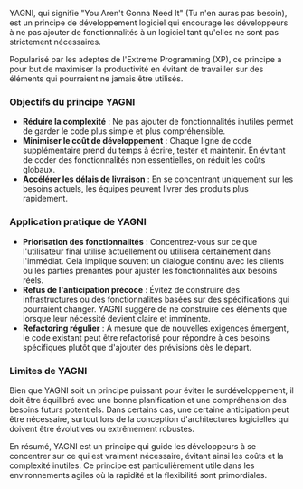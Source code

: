 YAGNI, qui signifie "You Aren't Gonna Need It" (Tu n'en auras pas besoin), est un principe de développement logiciel qui encourage les développeurs à ne pas ajouter de fonctionnalités à un logiciel tant qu'elles ne sont pas strictement nécessaires. 

Popularisé par les adeptes de l'Extreme Programming (XP), ce principe a pour but de maximiser la productivité en évitant de travailler sur des éléments qui pourraient ne jamais être utilisés.

### Objectifs du principe YAGNI
- **Réduire la complexité** : Ne pas ajouter de fonctionnalités inutiles permet de garder le code plus simple et plus compréhensible.
- **Minimiser le coût de développement** : Chaque ligne de code supplémentaire prend du temps à écrire, tester et maintenir. En évitant de coder des fonctionnalités non essentielles, on réduit les coûts globaux.
- **Accélérer les délais de livraison** : En se concentrant uniquement sur les besoins actuels, les équipes peuvent livrer des produits plus rapidement.

### Application pratique de YAGNI
- **Priorisation des fonctionnalités** : Concentrez-vous sur ce que l'utilisateur final utilise actuellement ou utilisera certainement dans l'immédiat. Cela implique souvent un dialogue continu avec les clients ou les parties prenantes pour ajuster les fonctionnalités aux besoins réels.
- **Refus de l'anticipation précoce** : Évitez de construire des infrastructures ou des fonctionnalités basées sur des spécifications qui pourraient changer. YAGNI suggère de ne construire ces éléments que lorsque leur nécessité devient claire et imminente.
- **Refactoring régulier** : À mesure que de nouvelles exigences émergent, le code existant peut être refactorisé pour répondre à ces besoins spécifiques plutôt que d'ajouter des prévisions dès le départ.

### Limites de YAGNI
Bien que YAGNI soit un principe puissant pour éviter le surdéveloppement, il doit être équilibré avec une bonne planification et une compréhension des besoins futurs potentiels. Dans certains cas, une certaine anticipation peut être nécessaire, surtout lors de la conception d'architectures logicielles qui doivent être évolutives ou extrêmement robustes.

En résumé, YAGNI est un principe qui guide les développeurs à se concentrer sur ce qui est vraiment nécessaire, évitant ainsi les coûts et la complexité inutiles. Ce principe est particulièrement utile dans les environnements agiles où la rapidité et la flexibilité sont primordiales.
